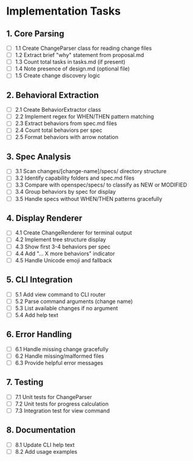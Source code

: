 # Implementation Tasks

## 1. Core Parsing
- [ ] 1.1 Create ChangeParser class for reading change files
- [ ] 1.2 Extract brief "why" statement from proposal.md
- [ ] 1.3 Count total tasks in tasks.md (if present)
- [ ] 1.4 Note presence of design.md (optional file)
- [ ] 1.5 Create change discovery logic

## 2. Behavioral Extraction
- [ ] 2.1 Create BehaviorExtractor class
- [ ] 2.2 Implement regex for WHEN/THEN pattern matching
- [ ] 2.3 Extract behaviors from spec.md files
- [ ] 2.4 Count total behaviors per spec
- [ ] 2.5 Format behaviors with arrow notation

## 3. Spec Analysis
- [ ] 3.1 Scan changes/[change-name]/specs/ directory structure
- [ ] 3.2 Identify capability folders and spec.md files
- [ ] 3.3 Compare with openspec/specs/ to classify as NEW or MODIFIED
- [ ] 3.4 Group behaviors by spec for display
- [ ] 3.5 Handle specs without WHEN/THEN patterns gracefully

## 4. Display Renderer
- [ ] 4.1 Create ChangeRenderer for terminal output
- [ ] 4.2 Implement tree structure display
- [ ] 4.3 Show first 3-4 behaviors per spec
- [ ] 4.4 Add "... X more behaviors" indicator
- [ ] 4.5 Handle Unicode emoji and fallback

## 5. CLI Integration
- [ ] 5.1 Add view command to CLI router
- [ ] 5.2 Parse command arguments (change name)
- [ ] 5.3 List available changes if no argument
- [ ] 5.4 Add help text

## 6. Error Handling
- [ ] 6.1 Handle missing change gracefully
- [ ] 6.2 Handle missing/malformed files
- [ ] 6.3 Provide helpful error messages

## 7. Testing
- [ ] 7.1 Unit tests for ChangeParser
- [ ] 7.2 Unit tests for progress calculation
- [ ] 7.3 Integration test for view command

## 8. Documentation
- [ ] 8.1 Update CLI help text
- [ ] 8.2 Add usage examples